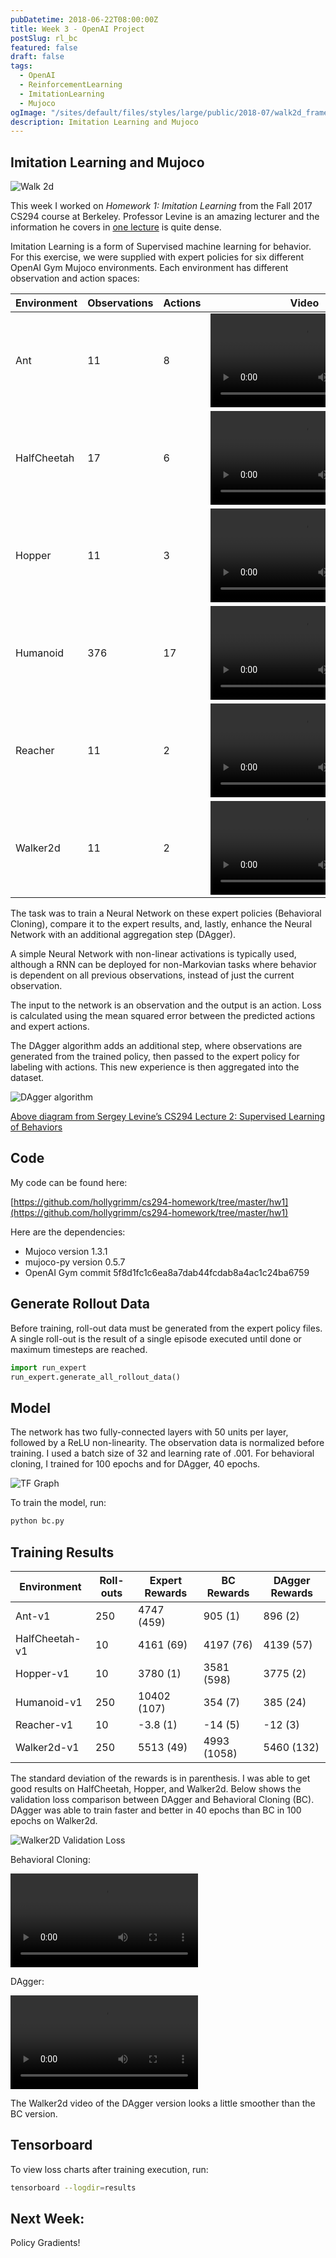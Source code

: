 ```yaml
---
pubDatetime: 2018-06-22T08:00:00Z
title: Week 3 - OpenAI Project
postSlug: rl_bc
featured: false
draft: false
tags:
  - OpenAI
  - ReinforcementLearning
  - ImitationLearning
  - Mujoco
ogImage: "/sites/default/files/styles/large/public/2018-07/walk2d_frame_125.png"
description: Imitation Learning and Mujoco
---
```


## Imitation Learning and Mujoco

![Walk 2d](/sites/default/files/styles/large/public/2018-07/walk2d_frame_125.png)

This week I worked on _Homework 1: Imitation Learning_ from the Fall 2017 CS294 course at Berkeley. Professor Levine is an amazing lecturer and the information he covers in [one lecture](https://www.youtube.com/watch?v=C_LGsoe36I8&index=3&list=PLkFD6_40KJIznC9CDbVTjAF2oyt8_VAe3&t=0s) is quite dense.

Imitation Learning is a form of Supervised machine learning for behavior. For this exercise, we were supplied with expert policies for six different OpenAI Gym Mujoco environments. Each environment has different observation and action spaces:

| Environment | Observations | Actions | Video                                                                                                                                                                                                                     |
| ----------- | ------------ | ------- | ------------------------------------------------------------------------------------------------------------------------------------------------------------------------------------------------------------------------- |
| Ant         | 11           | 8       | <video controls=""><source src="https://raw.githubusercontent.com/hollygrimm/cs294-homework/master/hw1/images/ant_expert_250.mp4" type="video/mp4"></source> Your browser does not support the video tag.</video>         |
| HalfCheetah | 17           | 6       | <video controls=""><source src="https://raw.githubusercontent.com/hollygrimm/cs294-homework/master/hw1/images/halfcheetah_expert_250.mp4" type="video/mp4"></source> Your browser does not support the video tag.</video> |
| Hopper      | 11           | 3       | <video controls=""><source src="https://raw.githubusercontent.com/hollygrimm/cs294-homework/master/hw1/images/hopper_expert_250.mp4" type="video/mp4"></source> Your browser does not support the video tag.</video>      |
| Humanoid    | 376          | 17      | <video controls=""><source src="https://raw.githubusercontent.com/hollygrimm/cs294-homework/master/hw1/images/humanoid_expert_250.mp4" type="video/mp4"></source> Your browser does not support the video tag.</video>    |
| Reacher     | 11           | 2       | <video controls=""><source src="https://raw.githubusercontent.com/hollygrimm/cs294-homework/master/hw1/images/reacher_expert_250.mp4" type="video/mp4"></source> Your browser does not support the video tag.</video>     |
| Walker2d    | 11           | 2       | <video controls=""><source src="https://raw.githubusercontent.com/hollygrimm/cs294-homework/master/hw1/images/walker_expert_250.mp4" type="video/mp4"></source> Your browser does not support the video tag.</video>      |

The task was to train a Neural Network on these expert policies (Behavioral Cloning), compare it to the expert results, and, lastly, enhance the Neural Network with an additional aggregation step (DAgger).

A simple Neural Network with non-linear activations is typically used, although a RNN can be deployed for non-Markovian tasks where behavior is dependent on all previous observations, instead of just the current observation.

The input to the network is an observation and the output is an action. Loss is calculated using the mean squared error between the predicted actions and expert actions.

The DAgger algorithm adds an additional step, where observations are generated from the trained policy, then passed to the expert policy for labeling with actions. This new experience is then aggregated into the dataset.

![DAgger algorithm](/sites/default/files/inline-images/DAgger_algo_600.png)

[Above diagram from Sergey Levine’s CS294 Lecture 2: Supervised Learning of Behaviors](http://rail.eecs.berkeley.edu/deeprlcourse-fa17/f17docs/lecture_2_behavior_cloning.pdf)

## Code

My code can be found here:

[https://github.com/hollygrimm/cs294-homework/tree/master/hw1](https://github.com/hollygrimm/cs294-homework/tree/master/hw1)

Here are the dependencies:

- Mujoco version 1.3.1
- mujoco-py version 0.5.7
- OpenAI Gym commit 5f8d1fc1c6ea8a7dab44fcdab8a4ac1c24ba6759

## Generate Rollout Data

Before training, roll-out data must be generated from the expert policy files. A single roll-out is the result of a single episode executed until done or maximum timesteps are reached.

```python
import run_expert
run_expert.generate_all_rollout_data()
```

## Model

The network has two fully-connected layers with 50 units per layer, followed by a ReLU non-linearity. The observation data is normalized before training. I used a batch size of 32 and learning rate of .001. For behavioral cloning, I trained for 100 epochs and for DAgger, 40 epochs.

![TF Graph](/assets/hw1-graph.png)

To train the model, run:

```bash
python bc.py
```

## Training Results

| Environment    | Roll-outs | Expert Rewards | BC Rewards  | DAgger Rewards |
| -------------- | --------- | -------------- | ----------- | -------------- |
| Ant-v1         | 250       | 4747 (459)     | 905 (1)     | 896 (2)        |
| HalfCheetah-v1 | 10        | 4161 (69)      | 4197 (76)   | 4139 (57)      |
| Hopper-v1      | 10        | 3780 (1)       | 3581 (598)  | 3775 (2)       |
| Humanoid-v1    | 250       | 10402 (107)    | 354 (7)     | 385 (24)       |
| Reacher-v1     | 10        | -3.8 (1)       | -14 (5)     | -12 (3)        |
| Walker2d-v1    | 250       | 5513 (49)      | 4993 (1058) | 5460 (132)     |

The standard deviation of the rewards is in parenthesis. I was able to get good results on HalfCheetah, Hopper, and Walker2d. Below shows the validation loss comparison between DAgger and Behavioral Cloning (BC). DAgger was able to train faster and better in 40 epochs than BC in 100 epochs on Walker2d.

![Walker2D Validation Loss](/assets/walker_val_loss.png)

Behavioral Cloning:

<video controls=""><source src="https://raw.githubusercontent.com/hollygrimm/cs294-homework/master/hw1/images/walker_bc.mp4" type="video/mp4"> Your browser does not support the video tag.</video>

DAgger:

<video controls=""><source src="https://github.com/hollygrimm/cs294-homework/blob/master/hw1/images/walker_da.mp4?raw=true" type="video/mp4"> Your browser does not support the video tag.</video>

The Walker2d video of the DAgger version looks a little smoother than the BC version.

## Tensorboard

To view loss charts after training execution, run:

```bash
tensorboard --logdir=results
```

## Next Week:

Policy Gradients!

